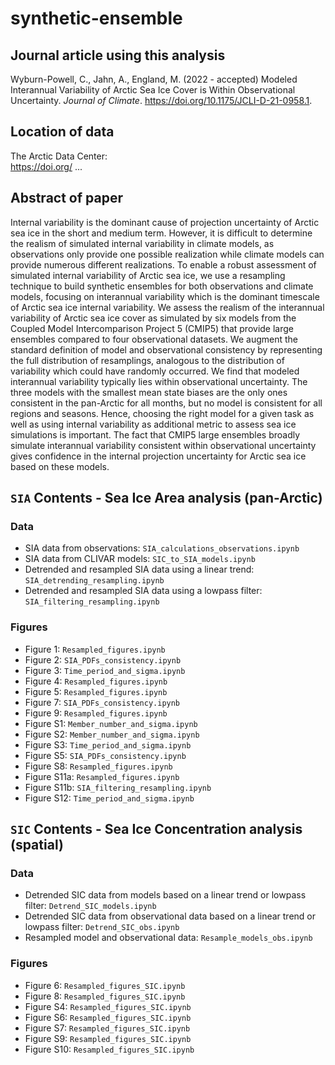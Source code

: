 # synthetic-ensemble

## Journal article using this analysis
Wyburn-Powell, C., Jahn, A., England, M. (2022 - accepted) Modeled Interannual Variability of Arctic Sea Ice Cover is Within Observational Uncertainty. *Journal of Climate*. https://doi.org/10.1175/JCLI-D-21-0958.1.

## Location of data
The Arctic Data Center: <br>
https://doi.org/ ...

## Abstract of paper
Internal variability is the dominant cause of projection uncertainty of Arctic sea ice
in the short and medium term. However, it is difficult to determine the realism of simulated internal
variability in climate models, as observations only provide one possible realization while climate
models can provide numerous different realizations. To enable a robust assessment of simulated
internal variability of Arctic sea ice, we use a resampling technique to build synthetic ensembles for
both observations and climate models, focusing on interannual variability which is the dominant
timescale of Arctic sea ice internal variability. We assess the realism of the interannual variability
of Arctic sea ice cover as simulated by six models from the Coupled Model Intercomparison Project
5 (CMIP5) that provide large ensembles compared to four observational datasets. We augment the
standard definition of model and observational consistency by representing the full distribution of
resamplings, analogous to the distribution of variability which could have randomly occurred. We
find that modeled interannual variability typically lies within observational uncertainty. The three
models with the smallest mean state biases are the only ones consistent in the pan-Arctic for all
months, but no model is consistent for all regions and seasons. Hence, choosing the right model for
a given task as well as using internal variability as additional metric to assess sea ice simulations is
important. The fact that CMIP5 large ensembles broadly simulate interannual variability consistent
within observational uncertainty gives confidence in the internal projection uncertainty for Arctic
sea ice based on these models.

## `SIA` Contents - Sea Ice Area analysis (pan-Arctic)

### Data
- SIA data from observations: `SIA_calculations_observations.ipynb`
- SIA data from CLIVAR models: `SIC_to_SIA_models.ipynb`
- Detrended and resampled SIA data using a linear trend: `SIA_detrending_resampling.ipynb`
- Detrended and resampled SIA data using a lowpass filter: `SIA_filtering_resampling.ipynb`

### Figures
- Figure 1: `Resampled_figures.ipynb`
- Figure 2: `SIA_PDFs_consistency.ipynb`
- Figure 3: `Time_period_and_sigma.ipynb`
- Figure 4: `Resampled_figures.ipynb`
- Figure 5: `Resampled_figures.ipynb`
- Figure 7: `SIA_PDFs_consistency.ipynb`
- Figure 9: `Resampled_figures.ipynb`
- Figure S1: `Member_number_and_sigma.ipynb`
- Figure S2: `Member_number_and_sigma.ipynb`
- Figure S3: `Time_period_and_sigma.ipynb`
- Figure S5: `SIA_PDFs_consistency.ipynb`
- Figure S8: `Resampled_figures.ipynb`
- Figure S11a: `Resampled_figures.ipynb`
- Figure S11b: `SIA_filtering_resampling.ipynb`
- Figure S12: `Time_period_and_sigma.ipynb`

## `SIC` Contents - Sea Ice Concentration analysis (spatial)

### Data
- Detrended SIC data from models based on a linear trend or lowpass filter: `Detrend_SIC_models.ipynb`
- Detrended SIC data from observational data based on a linear trend or lowpass filter: `Detrend_SIC_obs.ipynb`
- Resampled model and observational data: `Resample_models_obs.ipynb`

### Figures
- Figure 6: `Resampled_figures_SIC.ipynb`
- Figure 8: `Resampled_figures_SIC.ipynb`
- Figure S4: `Resampled_figures_SIC.ipynb`
- Figure S6: `Resampled_figures_SIC.ipynb`
- Figure S7: `Resampled_figures_SIC.ipynb`
- Figure S9: `Resampled_figures_SIC.ipynb`
- Figure S10: `Resampled_figures_SIC.ipynb`
